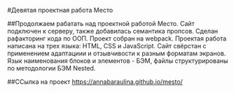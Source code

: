 #Девятая проектная работа Место

##Продолжаем рабатать над проектной работой Место. Сайт подключен к серверу, также добавилась семантика пропсов. Сделан рафакторинг кода по ООП. Проект собран на webpack. Проектая работа написана на трех языка: HTML, CSS и JavaScript. Сайт свёрстан с применением адаптациии и отзывчивости к разным форматам экранов. Язык наименования блоков и элементов - БЭМ, файлы структурированы по методологии БЭМ Nested.

##ССылка на проект
https://annabaraulina.github.io/mesto/
